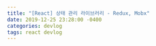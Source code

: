 ```yaml
---
title: "[React] 상태 관리 라이브러리 - Redux, Mobx"
date: 2019-12-25 23:28:00 -0400
categories: devlog
tags: react devlog
---
```

